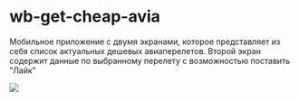 # wb-get-cheap-avia

Мобильное приложение с двумя экранами, которое представляет из себя список актуальных дешевых авиаперелетов. Второй экран содержит данные по выбранному перелету с возможностью поставить "Лайк"

![](https://github.com/MikhailUstyantsev/wb-get-cheap-avia/blob/main/Simulator%20Screen%20Recording%20-%20iPhone%2014%20Pro%20-%202023-09-21%20at%2020.36.39.gif)

